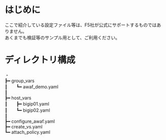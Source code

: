 # はじめに
ここで紹介している設定ファイル等は、F5社が公式にサポートするものではありません。  
あくまでも検証等のサンプル用として、ご利用ください。

# ディレクトリ構成
・  
┣━ group_vars  
┃　　┗━ awaf_demo.yaml  
┃  
┣━ host_vars  
┃　　┣━ bigip01.yaml  
┃　　┗━ bigip02.yaml  
┃  
┣━ configure_awaf.yaml  
┣━ create_vs.yaml  
┗━ attach_policy.yaml  
